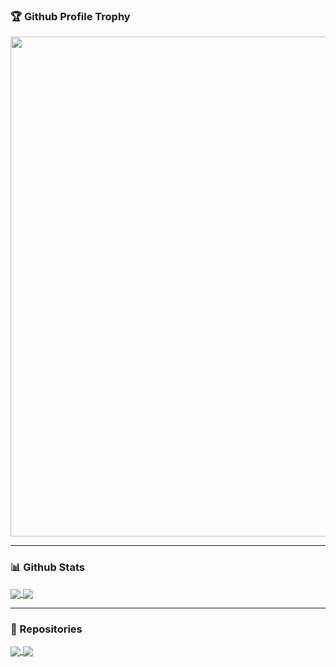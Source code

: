 ### 🏆 Github Profile Trophy
<a href="https://github.com/ryo-ma/github-profile-trophy">
  <img width=800 src="https://github-profile-trophy.vercel.app/?username=LarsHusfloen&column=6&theme=dracula"/>
</a>


---
### 📊 Github Stats

<a href="https://github.com/anuraghazra/github-readme-stats">
  <img align="center" src="https://github-readme-stats.vercel.app/api?username=LarsHusfloen&count_private=true&include_all_commits=true&show_icons=true&show_owner=true" />
</a>
<a href="https://github.com/anuraghazra/github-readme-stats">
  <img align="center" src="https://github-readme-stats.vercel.app/api/top-langs/?username=LarsHusfloen&layout=compact&langs_count=8" />
</a>

---
### 📗 Repositories

<a href="https://github.com/LarsHusfloen/code">
  <img align="center" src="https://github-readme-stats.vercel.app/api/pin/?username=LarsHusfloen&repo=code" />
</a>
<a href="https://github.com/LarsHusfloen/repo">
  <img align="center" src="https://github-readme-stats.vercel.app/api/pin/?username=LarsHusfloen&repo=repo" />
</a>
